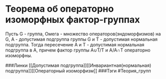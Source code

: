# Теорема об операторно изоморфных фактор-группах
Пусть G - группа, Омега - множество операторов(эндоморфизмов) на G, 
A - допустимая подгруппа группы G и T - допустимая нормальная подгруппа. Тогда пересечение A и T - допустимая нормальная подгруппа в A, причем фактор группы  A∪T/T и A/A∩T операторно изоморфны.

###Линки [[Допустимая подгруппа]][[Инвариантная(нормальная) подгруппа]][[Операторный изоморфизм]]
###Тэги 
 #Теория_групп